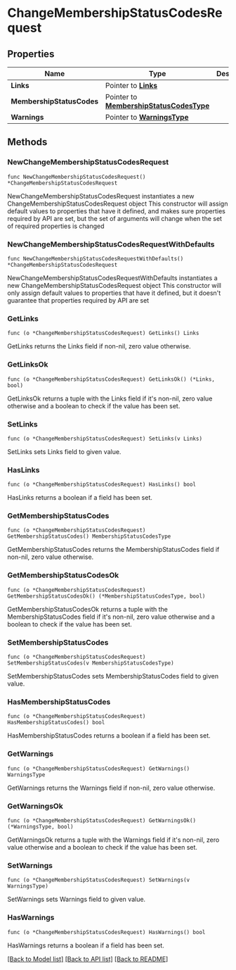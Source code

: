 # ChangeMembershipStatusCodesRequest

## Properties

Name | Type | Description | Notes
------------ | ------------- | ------------- | -------------
**Links** | Pointer to [**Links**](Links.md) |  | [optional] 
**MembershipStatusCodes** | Pointer to [**MembershipStatusCodesType**](MembershipStatusCodesType.md) |  | [optional] 
**Warnings** | Pointer to [**WarningsType**](WarningsType.md) |  | [optional] 

## Methods

### NewChangeMembershipStatusCodesRequest

`func NewChangeMembershipStatusCodesRequest() *ChangeMembershipStatusCodesRequest`

NewChangeMembershipStatusCodesRequest instantiates a new ChangeMembershipStatusCodesRequest object
This constructor will assign default values to properties that have it defined,
and makes sure properties required by API are set, but the set of arguments
will change when the set of required properties is changed

### NewChangeMembershipStatusCodesRequestWithDefaults

`func NewChangeMembershipStatusCodesRequestWithDefaults() *ChangeMembershipStatusCodesRequest`

NewChangeMembershipStatusCodesRequestWithDefaults instantiates a new ChangeMembershipStatusCodesRequest object
This constructor will only assign default values to properties that have it defined,
but it doesn't guarantee that properties required by API are set

### GetLinks

`func (o *ChangeMembershipStatusCodesRequest) GetLinks() Links`

GetLinks returns the Links field if non-nil, zero value otherwise.

### GetLinksOk

`func (o *ChangeMembershipStatusCodesRequest) GetLinksOk() (*Links, bool)`

GetLinksOk returns a tuple with the Links field if it's non-nil, zero value otherwise
and a boolean to check if the value has been set.

### SetLinks

`func (o *ChangeMembershipStatusCodesRequest) SetLinks(v Links)`

SetLinks sets Links field to given value.

### HasLinks

`func (o *ChangeMembershipStatusCodesRequest) HasLinks() bool`

HasLinks returns a boolean if a field has been set.

### GetMembershipStatusCodes

`func (o *ChangeMembershipStatusCodesRequest) GetMembershipStatusCodes() MembershipStatusCodesType`

GetMembershipStatusCodes returns the MembershipStatusCodes field if non-nil, zero value otherwise.

### GetMembershipStatusCodesOk

`func (o *ChangeMembershipStatusCodesRequest) GetMembershipStatusCodesOk() (*MembershipStatusCodesType, bool)`

GetMembershipStatusCodesOk returns a tuple with the MembershipStatusCodes field if it's non-nil, zero value otherwise
and a boolean to check if the value has been set.

### SetMembershipStatusCodes

`func (o *ChangeMembershipStatusCodesRequest) SetMembershipStatusCodes(v MembershipStatusCodesType)`

SetMembershipStatusCodes sets MembershipStatusCodes field to given value.

### HasMembershipStatusCodes

`func (o *ChangeMembershipStatusCodesRequest) HasMembershipStatusCodes() bool`

HasMembershipStatusCodes returns a boolean if a field has been set.

### GetWarnings

`func (o *ChangeMembershipStatusCodesRequest) GetWarnings() WarningsType`

GetWarnings returns the Warnings field if non-nil, zero value otherwise.

### GetWarningsOk

`func (o *ChangeMembershipStatusCodesRequest) GetWarningsOk() (*WarningsType, bool)`

GetWarningsOk returns a tuple with the Warnings field if it's non-nil, zero value otherwise
and a boolean to check if the value has been set.

### SetWarnings

`func (o *ChangeMembershipStatusCodesRequest) SetWarnings(v WarningsType)`

SetWarnings sets Warnings field to given value.

### HasWarnings

`func (o *ChangeMembershipStatusCodesRequest) HasWarnings() bool`

HasWarnings returns a boolean if a field has been set.


[[Back to Model list]](../README.md#documentation-for-models) [[Back to API list]](../README.md#documentation-for-api-endpoints) [[Back to README]](../README.md)


